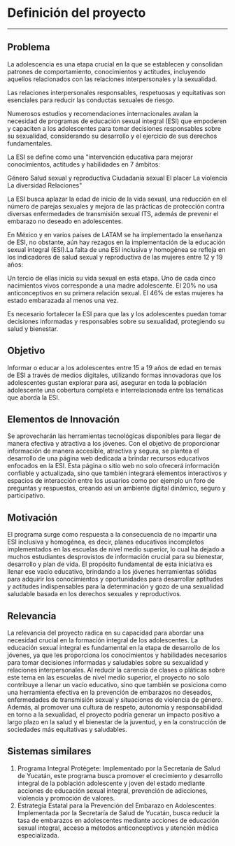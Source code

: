 #  Definición del proyecto

---

## Problema


La adolescencia es una etapa crucial en la que se establecen y consolidan patrones de comportamiento, conocimientos y
actitudes, incluyendo aquellos relacionados con las relaciones interpersonales y la sexualidad.

Las relaciones interpersonales responsables, respetuosas y equitativas son esenciales para reducir las conductas sexuales 
de riesgo.

Numerosos estudios y recomendaciones internacionales avalan la necesidad de programas de educación sexual integral (ESI) 
que empoderen y capaciten a los adolescentes para tomar decisiones responsables sobre su sexualidad, considerando 
su desarrollo y el ejercicio de sus derechos fundamentales.


La ESI se define como una "intervención educativa para mejorar conocimientos, actitudes y habilidades en 7 ámbitos:

Género
Salud sexual y reproductiva
Ciudadanía sexual
El placer
La violencia
La diversidad
Relaciones"

La ESI busca aplazar la edad de inicio de la vida sexual, una reducción en el número de parejas sexuales y mejora 
de las prácticas de protección contra diversas enfermedades de transmisión sexual ITS, además de prevenir el embarazo
no deseado en adolescentes.

En México y en varios países de LATAM se ha implementado la enseñanza de ESI, no obstante, aún hay rezagos 
en la implementación de la educación sexual integral (ESI).La falta de una ESI inclusiva y homogénea se refleja 
en los indicadores de salud sexual y reproductiva de las mujeres entre 12 y 19 años:

Un tercio de ellas inicia su vida sexual en esta etapa.
Uno de cada cinco nacimientos vivos corresponde a una madre adolescente.
El 20% no usa anticonceptivos en su primera relación sexual.
El 46% de estas mujeres ha estado embarazada al menos una vez.

Es necesario fortalecer la ESI para que las y los adolescentes puedan tomar decisiones informadas y responsables 
sobre su sexualidad, protegiendo su salud y bienestar.


## Objetivo

Informar o educar a los adolescentes entre 15 a 19 años de edad en temas de ESI a través de 
medios digitales, utilizando formas innovadoras que los adolescentes gustan explorar para así, asegurar en toda
la población adolescente una cobertura completa e interrelacionada entre las temáticas que
aborda la ESI.

## Elementos de Innovación
Se aprovecharán las herramientas tecnológicas disponibles para llegar de manera efectiva y atractiva a los jóvenes. 
Con el objetivo de proporcionar información de manera accesible, atractiva y segura, se plantea el desarrollo 
de una página web dedicada a brindar recursos educativos enfocados en la ESI. Esta página o sitio web no 
solo ofrecerá información confiable y actualizada, sino que también integrará elementos interactivos y
espacios de interacción entre los usuarios como por ejemplo un foro de preguntas y respuestas, creando así 
un ambiente digital dinámico, seguro y participativo.

## Motivación
El programa surge como respuesta a la consecuencia de no impartir una ESI inclusiva y homogénea, es decir, 
planes educativos incompletos implementados en las escuelas de nivel medio superior, lo cual ha dejado a muchos 
estudiantes desprovistos de información crucial para su bienestar, desarrollo y plan de vida. El propósito fundamental 
de esta iniciativa es llenar ese vacío educativo, brindando a los jóvenes herramientas sólidas para adquirir 
los conocimientos y oportunidades para desarrollar aptitudes y actitudes indispensables para la determinación 
y gozo de una sexualidad saludable basada en los derechos sexuales y reproductivos. 

## Relevancia 

La relevancia del proyecto radica en su capacidad para abordar una necesidad crucial en la formación integral de 
los adolescentes. La educación sexual integral es fundamental en la etapa de desarrollo de los jóvenes, 
ya que les proporciona los conocimientos y habilidades necesarios para tomar decisiones informadas y saludables 
sobre su sexualidad y relaciones interpersonales. Al reducir la carencia de clases o pláticas sobre este tema en las 
escuelas de nivel medio superior, el proyecto no solo contribuye a llenar un vacío educativo, sino que también 
se posiciona como una herramienta efectiva en la prevención de embarazos no deseados, enfermedades de 
transmisión sexual y situaciones de violencia de género. Además, al promover una cultura de respeto, autonomía 
y responsabilidad en torno a la sexualidad, el proyecto podría generar un impacto positivo a largo plazo en la salud 
y el bienestar de la juventud, y en la construcción de sociedades más equitativas y saludables.

## Sistemas similares

1. Programa Integral Protégete: Implementado por la Secretaría de Salud de Yucatán, este programa busca promover el crecimiento y desarrollo integral de la población adolescente y joven del estado mediante acciones de educación sexual integral, prevención de adicciones, violencia y promoción de valores.
2. Estrategia Estatal para la Prevención del Embarazo en Adolescentes: Implementada por la Secretaría de Salud de Yucatán, busca reducir la tasa de embarazos en adolescentes mediante acciones de educación sexual integral, acceso a métodos anticonceptivos y atención médica especializada.


